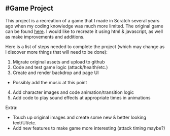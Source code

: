 #Game Project
---

This project is a recreation of a game that I made in Scratch several years ago when my coding knowledge was much more limited. The original game can be found [here](https://scratch.mit.edu/projects/72038024/). I would like to recreate it using html & javascript, as well as make improvements and additions.

Here is a list of steps needed to complete the project \(which may change as I discover more things that will need to be done\):

1. Migrate original assets and upload to github
2. Code and test game logic \(attack/health/etc.\)
3. Create and render backdrop and page UI
  * Possibly add the music at this point
4. Add character images and code animation/transition logic
5. Add code to play sound effects at appropriate times in animations

Extra:

* Touch up original images and create some new & better looking text/UI/etc.
* Add new features to make game more interesting \(attack timing maybe?\)